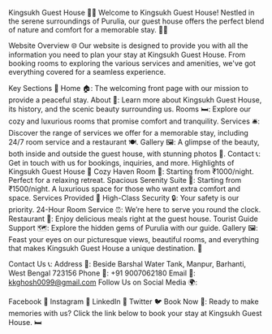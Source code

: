 Kingsukh Guest House 🏡✨
Welcome to Kingsukh Guest House! Nestled in the serene surroundings of Purulia, our guest house offers the perfect blend of nature and comfort for a memorable stay. 🌳🌺

Website Overview 🌐
Our website is designed to provide you with all the information you need to plan your stay at Kingsukh Guest House. From booking rooms to exploring the various services and amenities, we've got everything covered for a seamless experience.

Key Sections 🔑
Home 🏠: The welcoming front page with our mission to provide a peaceful stay.
About 📝: Learn more about Kingsukh Guest House, its history, and the scenic beauty surrounding us.
Rooms 🛏️: Explore our cozy and luxurious rooms that promise comfort and tranquility.
Services 🛎️: Discover the range of services we offer for a memorable stay, including 24/7 room service and a restaurant 🍽️.
Gallery 🖼️: A glimpse of the beauty, both inside and outside the guest house, with stunning photos 📸.
Contact 📞: Get in touch with us for bookings, inquiries, and more.
Highlights of Kingsukh Guest House 🌟
Cozy Haven Room 🏡: Starting from ₹1000/night. Perfect for a relaxing retreat.
Spacious Serenity Suite 🛌: Starting from ₹1500/night. A luxurious space for those who want extra comfort and space.
Services Provided 🎉
High-Class Security 🔒: Your safety is our priority.
24-Hour Room Service ⏰: We’re here to serve you round the clock.
Restaurant 🍴: Enjoy delicious meals right at the guest house.
Tourist Guide Support 🗺️: Explore the hidden gems of Purulia with our guide.
Gallery 🖼️:
Feast your eyes on our picturesque views, beautiful rooms, and everything that makes Kingsukh Guest House a unique destination. 📸

Contact Us 📞:
Address 📍: Beside Barshal Water Tank, Manpur, Barhanti, West Bengal 723156
Phone 📱: +91 9007062180
Email 📧: kkghosh0099@gmail.com
Follow Us on Social Media 🌍:

Facebook 📱
Instagram 📸
LinkedIn 💼
Twitter 🐦
Book Now 📅:
Ready to make memories with us? Click the link below to book your stay at Kingsukh Guest House. 🛏️
